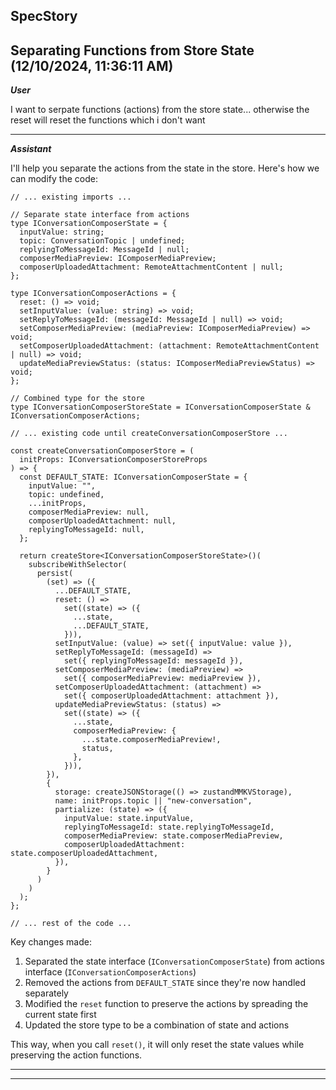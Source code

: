 ## SpecStory

## Separating Functions from Store State (12/10/2024, 11:36:11 AM)

_**User**_

I want to serpate functions (actions) from the store state... otherwise the reset will reset the functions which i don't want

---

_**Assistant**_

I'll help you separate the actions from the state in the store. Here's how we can modify the code:

```typescript:features/conversation/conversation-composer/conversation-composer-store.tsx
// ... existing imports ...

// Separate state interface from actions
type IConversationComposerState = {
  inputValue: string;
  topic: ConversationTopic | undefined;
  replyingToMessageId: MessageId | null;
  composerMediaPreview: IComposerMediaPreview;
  composerUploadedAttachment: RemoteAttachmentContent | null;
};

type IConversationComposerActions = {
  reset: () => void;
  setInputValue: (value: string) => void;
  setReplyToMessageId: (messageId: MessageId | null) => void;
  setComposerMediaPreview: (mediaPreview: IComposerMediaPreview) => void;
  setComposerUploadedAttachment: (attachment: RemoteAttachmentContent | null) => void;
  updateMediaPreviewStatus: (status: IComposerMediaPreviewStatus) => void;
};

// Combined type for the store
type IConversationComposerStoreState = IConversationComposerState & IConversationComposerActions;

// ... existing code until createConversationComposerStore ...

const createConversationComposerStore = (
  initProps: IConversationComposerStoreProps
) => {
  const DEFAULT_STATE: IConversationComposerState = {
    inputValue: "",
    topic: undefined,
    ...initProps,
    composerMediaPreview: null,
    composerUploadedAttachment: null,
    replyingToMessageId: null,
  };

  return createStore<IConversationComposerStoreState>()(
    subscribeWithSelector(
      persist(
        (set) => ({
          ...DEFAULT_STATE,
          reset: () =>
            set((state) => ({
              ...state,
              ...DEFAULT_STATE,
            })),
          setInputValue: (value) => set({ inputValue: value }),
          setReplyToMessageId: (messageId) =>
            set({ replyingToMessageId: messageId }),
          setComposerMediaPreview: (mediaPreview) =>
            set({ composerMediaPreview: mediaPreview }),
          setComposerUploadedAttachment: (attachment) =>
            set({ composerUploadedAttachment: attachment }),
          updateMediaPreviewStatus: (status) =>
            set((state) => ({
              ...state,
              composerMediaPreview: {
                ...state.composerMediaPreview!,
                status,
              },
            })),
        }),
        {
          storage: createJSONStorage(() => zustandMMKVStorage),
          name: initProps.topic || "new-conversation",
          partialize: (state) => ({
            inputValue: state.inputValue,
            replyingToMessageId: state.replyingToMessageId,
            composerMediaPreview: state.composerMediaPreview,
            composerUploadedAttachment: state.composerUploadedAttachment,
          }),
        }
      )
    )
  );
};

// ... rest of the code ...
```

Key changes made:
1. Separated the state interface (`IConversationComposerState`) from actions interface (`IConversationComposerActions`)
2. Removed the actions from `DEFAULT_STATE` since they're now handled separately
3. Modified the `reset` function to preserve the actions by spreading the current state first
4. Updated the store type to be a combination of state and actions

This way, when you call `reset()`, it will only reset the state values while preserving the action functions.

---



---

